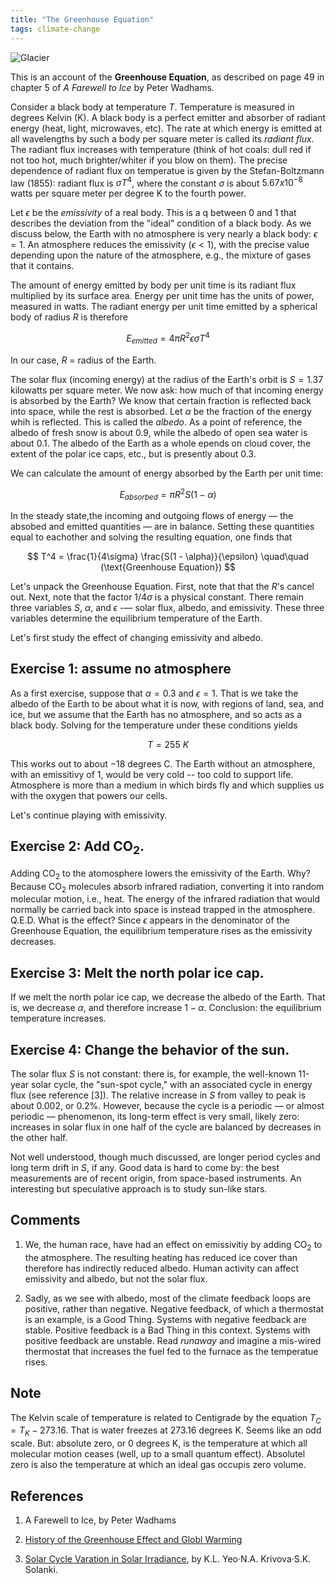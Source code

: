 ```yaml
---
title: "The Greenhouse Equation"
tags: climate-change
---
```


 <script type="text/x-mathjax-config">
  (function () {

    MathJax.Hub.Config(
  				{ tex2jax: {inlineMath: [['$','$'], ['\\(','\\)']]},
  					processEscapes: true,
  					messageStyle: "none",
  					processSectionDelay: 0,
  					processUpdateTime: 0,
  					"fast-preview": {disabled: true},
  					TeX: { equationNumbers: {autoNumber: "AMS"},
  						   noErrors: {disabled: true},
  						   extensions: ["mhchem.js"]
  						  }
  				}
  	        );

  if (typeof MathJaxListener !== 'undefined') {
  	MathJax.Hub.Register.StartupHook('End', function () {
  		MathJaxListener.invokeCallbackForKey_('End');
  	});
  }

  })();
  </script>

  <script type="text/javascript" src="https://cdnjs.cloudflare.com/ajax/libs/mathjax/2.7.1/MathJax.js?config=TeX-AMS-MML_HTMLorMML"></script>

![Glacier](https://media.graytvinc.com/images/690*388/Glacier+melt+-+MGN.jpg)

This is an account of the **Greenhouse Equation**,
as described on page 49 in chapter 5 of *A Farewell
to Ice* by Peter Wadhams.


Consider a black body at temperature $T$.  Temperature is measured
in degrees Kelvin (K).  A black body is a perfect emitter and absorber of radiant
energy (heat, light, microwaves, etc).  The rate at which energy is
emitted at all wavelengths by such a body per square meter is called its
*radiant flux*.  The radiant flux increases with temperature (think of
hot coals: dull red if not too hot, much brighter/whiter if you blow on them).
The precise dependence of radiant flux on temperatue is given by  the
Stefan-Boltzmann law (1855): radiant flux is  $\sigma T^4$, where
the constant $\sigma$ is about $5.67 x 10^{-8}$ watts per square meter per degree K to
the fourth power.

Let $\epsilon$ be the *emissivity* of a real body.  This is a q
between 0 and 1 that describes the deviation from the "ideal"
condition of a black body.  As we discuss below, the Earth with
no atmosphere is very nearly a black body: $\epsilon = 1$.
An atmosphere reduces the emissivity ($\epsilon < 1$), with the
precise value depending upon the nature of the atmosphere, e.g., the
mixture of gases that it contains.

The amount of energy emitted by body per unit time is its
radiant flux multiplied by its surface area.  Energy per unit time
has the units of power, measured in watts.  The radiant energy per unit time
emitted by a spherical body of radius $R$ is therefore

$$
E_{emitted} = 4 \pi R^2 \epsilon \sigma T^{4}
$$

In our case, $R$ = radius of the Earth.

The solar flux (incoming energy) at the radius of the  Earth's
orbit is $S = 1.37$ kilowatts per square meter.
We now ask: how much of that incoming energy is absorbed by the
Earth?  We know that certain fraction is reflected back into space,
while the rest is absorbed.  Let $\alpha$ be the fraction of
the energy whih is reflected.  This is called the *albedo*. As a point of reference,
the albedo of fresh snow is about $0.9$, while the albedo of open sea water
is about $0.1$.  The albedo of the Earth as a whole epends on cloud cover, the extent of the polar
ice caps, etc., but is presently about $0.3$.

We can calculate the amount of energy absorbed by the Earth per unit time:

$$
E_{absorbed} = \pi R^2 S (1 - \alpha)
$$

In the steady state,the incoming and outgoing flows
of energy — the absobed and emitted quantities — are in balance. Setting these quantities
equal to eachother and solving the resulting equation,
one finds that

$$
T^4 = \frac{1}{4\sigma} \frac{S(1 - \alpha)}{\epsilon}  \quad\quad (\text{Greenhouse Equation})
$$

Let's unpack the Greenhouse Equation.  First, note that  that the $R$'s cancel out.
Next, note that the factor $1/4\sigma$ is a physical constant.  There remain
three variables $S$, $\alpha$, and $\epsilon$  -— solar flux, albedo,
and emissivity.  These three variables determine the equilibrium temperature
of the Earth.

Let's first study the effect of changing emissivity and albedo.

## Exercise 1: assume no atmosphere

As a first exercise, suppose that $\alpha = 0.3$ and  $\epsilon
= 1$.  That is we take the albedo of the Earth to be about what it is now,
with regions of land, sea, and ice, but we assume that the
Earth has no atmosphere, and so acts as a black body.  Solving
for the temperature under these conditions yields

$$
 T = 255\ K
$$

This works out to about $-18$ degrees C.
The Earth without an atmosphere, with an emissitivy
of 1, would be very cold -- too cold to support life.
Atmosphere is more than a medium in which birds fly
and which supplies us with the oxygen that powers our
cells.

Let's continue playing with emissivity.

## Exercise 2: Add $\text{CO}_2$.

Adding $\text{CO}_2$ to the atomosphere lowers the emissivity of the Earth.
Why? Because $\text{CO}_2$ molecules absorb infrared radiation, converting
it into random molecular motion, i.e., heat.  The energy of the infrared radiation
that would normally be carried back into space is instead trapped in the atmosphere.
Q.E.D.   What is the effect?  Since $\epsilon$ appears in the
denominator of the Greenhouse Equation, the equilibrium temperature rises
as the emissivity decreases.

## Exercise 3: Melt the north polar ice cap.

If we melt the north polar ice cap, we decrease the albedo
of the Earth.  That is, we decrease $\alpha$, and therefore
increase $1 - \alpha$.  Conclusion: the equilibrium temperature
increases.

## Exercise 4: Change the behavior of the sun.

The solar flux $S$ is not constant: there is, for example,
the well-known 11-year solar cycle, the "sun-spot cycle," with an
associated cycle in energy flux (see reference [3]).
The relative increase in $S$ from valley to peak is about
0.002, or 0.2%.  However, because the cycle is a periodic —
or almost periodic — phenomenon, its long-term effect is very small,
likely zero: increases in solar flux in one half of the cycle
are balanced by decreases in the other half.

Not well understood, though much discussed, are longer period cycles and long term
drift in $S$, if any. Good data is hard to come by: the best measurements
are of recent origin, from space-based instruments. An interesting
but speculative approach is to study sun-like stars.

## Comments

1. We, the human race, have had an effect on emissivitiy by
adding $\text{CO}_2$ to the atmosphere.  The resulting
heating has reduced ice cover than therefore has indirectly
reduced albedo.  Human activity can affect emissivity and albedo,
but not the solar flux.

2.  Sadly, as we see with albedo, most of the climate feedback loops
are positive, rather than negative. Negative feedback, of which a thermostat
is an example, is a Good Thing.  Systems with negative feedback are stable.
Positive feedback is a Bad Thing in this context.
Systems with positive feedback are unstable. Read *runaway* and
imagine a mis-wired thermostat that increases the fuel fed to the
furnace as the temperatue rises.


## Note

The Kelvin scale of temperature is related to Centigrade by
the equation $T_C = T_K - 273.16$.  That is water freezes
at 273.16 degrees K.  Seems like an odd scale.  But: absolute
zero, or 0 degrees K, is the temperature at which all molecular
motion ceases (well, up to a small quantum effect). Absolutel
zero is also the temperature at which an ideal gas occupis zero
volume.


## References


1. A Farewell to Ice, by Peter Wadhams

2. [History of the Greenhouse Effect and Globl Warming](https://www.lenntech.com/greenhouse-effect/global-warming-history.htm)

3. [Solar Cycle Varation in Solar Irradiance](http://www2.mps.mpg.de/dokumente/publikationen/solanki/r72.pdf), by K.L. Yeo·N.A. Krivova·S.K. Solanki.
